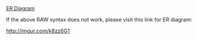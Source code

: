 [ER Diagram](http://imgur.com/k8zz6G1)

If the above RAW syntax does not work, please visit this link for ER diagram:

http://imgur.com/k8zz6G1
